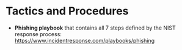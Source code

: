 # Tactics and Procedures
- **Phishing playbook** that contains all 7 steps defined by the NIST response process: https://www.incidentresponse.com/playbooks/phishing
